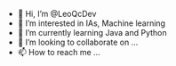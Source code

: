 - 👋 Hi, I’m @LeoQcDev
- 👀 I’m interested in IAs, Machine learning
- 🌱 I’m currently learning Java and Python
- 💞️ I’m looking to collaborate on ...
- 📫 How to reach me ...

<!---
LeoQcDev/LeoQcDev is a ✨ special ✨ repository because its `README.md` (this file) appears on your GitHub profile.
You can click the Preview link to take a look at your changes.
--->

